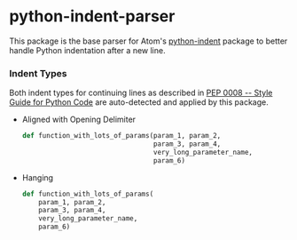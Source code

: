 # python-indent-parser

This package is the base parser for Atom's [python-indent](https://github.com/DSpeckhals/python-indent)
package to better handle Python indentation after a new line.

### Indent Types
Both indent types for continuing lines as described in
[PEP 0008 -- Style Guide for Python Code](https://www.python.org/dev/peps/pep-0008/#indentation)
are auto-detected and applied by this package.

  - Aligned with Opening Delimiter

    ```python
    def function_with_lots_of_params(param_1, param_2,
                                     param_3, param_4,
                                     very_long_parameter_name,
                                     param_6)
    ```
  - Hanging

      ```python
      def function_with_lots_of_params(
          param_1, param_2,
          param_3, param_4,
          very_long_parameter_name,
          param_6)
      ```
